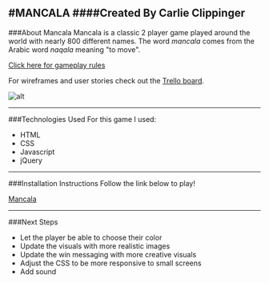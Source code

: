 #MANCALA
####Created By Carlie Clippinger
--------
###About Mancala
Mancala is a classic 2 player game played around the world with nearly 800 different names. The word *mancala* comes from the Arabic word *naqala* meaning "to move". 

[Click here for gameplay rules](http://boardgames.about.com/cs/mancala/ht/play_mancala.htm)

For wireframes and user stories check out the [Trello board](https://trello.com/b/8ZNSL9QN/mancala).

![alt](http://i.imgur.com/QAl8Yzh.png)

--------
###Technologies Used
For this game I used:
* HTML
* CSS
* Javascript
* jQuery

--------
###Installation Instructions
Follow the link below to play!

[Mancala](https://carliesachiko.github.io/Mancala/)

--------
###Next Steps
* Let the player be able to choose their color
* Update the visuals with more realistic images
* Update the win messaging with more creative visuals
* Adjust the CSS to be more responsive to small screens
* Add sound

